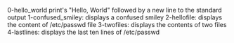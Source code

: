 0-hello_world print's "Hello, World" followed by a new line to the standard output
1-confused_smiley: displays a confused smiley
2-hellofile: displays the content of /etc/passwd file
3-twofiles: displays the contents of two files
4-lastlines: displays the last ten lines of /etc/passwd 

